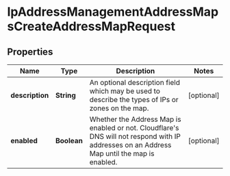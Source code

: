 

# IpAddressManagementAddressMapsCreateAddressMapRequest


## Properties

| Name | Type | Description | Notes |
|------------ | ------------- | ------------- | -------------|
|**description** | **String** | An optional description field which may be used to describe the types of IPs or zones on the map. |  [optional] |
|**enabled** | **Boolean** | Whether the Address Map is enabled or not. Cloudflare&#39;s DNS will not respond with IP addresses on an Address Map until the map is enabled. |  [optional] |




